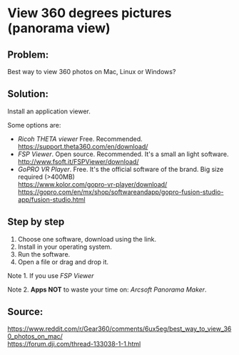 # View 360 degrees pictures (panorama view)

## Problem: 
Best way to view 360 photos on Mac, Linux or Windows?

## Solution:
Install an application viewer.

Some options are:  
- *Ricoh THETA viewer* Free. Recommended.  
<https://support.theta360.com/en/download/>
- *FSP Viewer*. Open source. Recommended. It's a small an light software.  
<http://www.fsoft.it/FSPViewer/download/>
- *GoPRO VR Player*. Free. It's the official software of the brand. Big size required (>400MB)  
<https://www.kolor.com/gopro-vr-player/download/>  
<https://gopro.com/en/mx/shop/softwareandapp/gopro-fusion-studio-app/fusion-studio.html>


## Step by step

1. Choose one software, download using the link.
2. Install in your operating system.
3. Run the software.
4. Open a file or drag and drop it.

Note 1. If you use *FSP Viewer*

Note 2. **Apps NOT** to waste your time on: *Arcsoft Panorama Maker*.

## Source:
<https://www.reddit.com/r/Gear360/comments/6ux5eg/best_way_to_view_360_photos_on_mac/>  
<https://forum.dji.com/thread-133038-1-1.html>

